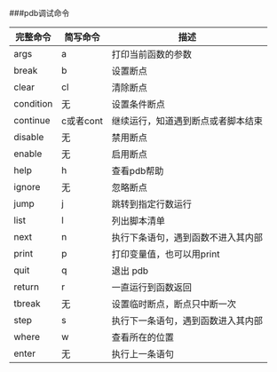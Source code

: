 ###pdb调试命令

完整命令|简写命令|描述
---|---|---
args|a|打印当前函数的参数
break|b|设置断点
clear|cl|清除断点
condition|无|设置条件断点
continue|c或者cont|继续运行，知道遇到断点或者脚本结束
disable|无|禁用断点
enable|无|启用断点
help|h|查看pdb帮助
ignore|无|忽略断点
jump|j|跳转到指定行数运行
list|l|列出脚本清单
next|n|执行下条语句，遇到函数不进入其内部
print|p|打印变量值，也可以用print
quit|q|退出 pdb
return|r|一直运行到函数返回
tbreak|无|设置临时断点，断点只中断一次
step|s|执行下一条语句，遇到函数进入其内部
where|w|查看所在的位置
enter|无|执行上一条语句
